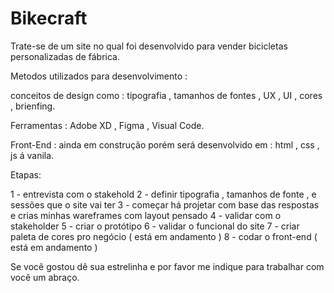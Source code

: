 # Bikecraft
Trate-se de um site no qual foi desenvolvido para vender bicicletas personalizadas de fábrica.


Metodos utilizados para desenvolvimento :

conceitos de design como : tipografia , tamanhos de fontes , UX , UI , cores , brienfing.

Ferramentas : Adobe XD , Figma , Visual Code.

Front-End : ainda em construção porém será desenvolvido em : html , css , js á vanila.

Etapas:

1  - entrevista com o stakehold   2 - definir tipografia , tamanhos de fonte , e sessões que o site vai ter  3 - começar há projetar com base das respostas e crias minhas wareframes com layout pensado  4 - validar com o stakeholder 5 - criar o protótipo 6 - validar o funcional do site  7 - criar paleta de cores pro negócio ( está em andamento )  8 - codar o front-end ( está em andamento )

Se você gostou dê sua estrelinha e por favor me indique para trabalhar com você um abraço.

